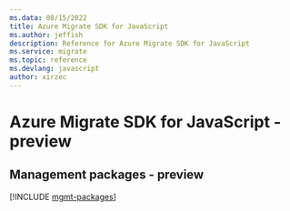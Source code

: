 ```yaml
---
ms.data: 08/15/2022
title: Azure Migrate SDK for JavaScript
ms.author: jeffish
description: Reference for Azure Migrate SDK for JavaScript
ms.service: migrate
ms.topic: reference
ms.devlang: javascript
author: xirzec
---
```

# Azure Migrate SDK for JavaScript - preview

## Management packages - preview
[!INCLUDE [mgmt-packages](migrate-mgmt-index.md)]
